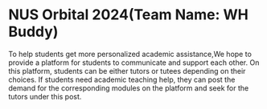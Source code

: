 # NUS Orbital 2024(Team Name: WH Buddy)
To help students get more personalized academic assistance,We hope to provide a platform for students to communicate and support each other. On this platform, students can be either tutors or tutees depending on their choices. If students need academic teaching help, they can post the demand for the corresponding modules on the platform and seek for the tutors under this post. 


